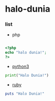 # halo-dunia

### list

- php

```php

<?php
echo "halo dunia!";
?>

```

- [python3](https://github.com/fedrikaristiyanto/halo-dunia/blob/master/halodunia_python3.py)

```python
print("Halo Dunia!")
```

- [ruby](https://github.com/fedrikaristiyanto/halo-dunia/blob/master/halodunia_ruby.rb)

```ruby
puts "Halo Dunia!"
```
